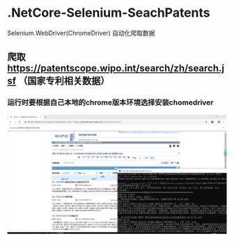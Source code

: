 # .NetCore-Selenium-SeachPatents
Selenium.WebDriver(ChromeDriver) 自动化爬取数据
## 爬取 https://patentscope.wipo.int/search/zh/search.jsf （国家专利相关数据）
### 运行时要根据自己本地的chrome版本环境选择安装chomedriver
![](https://github.com/0zhouquan0/.NetCore-Selenium-SeachPatents/blob/master/SeachPatents/%E6%95%88%E6%9E%9C%E5%9B%BE.png "效果图")
